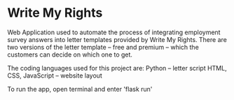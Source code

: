# Write My Rights

Web Application used to automate the process of integrating employment survey answers into letter templates provided by Write My Rights. There are two versions of the letter template – free and premium – which the customers can decide on which one to get. 

The coding languages used for this project are:
Python – letter script
HTML, CSS, JavaScript – website layout

To run the app, open terminal and enter 'flask run'